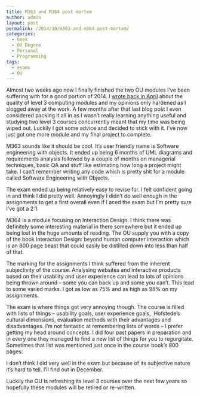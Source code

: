 ```yaml
---
title: M363 and M364 post mortem
author: admin
layout: post
permalink: /2014/10/m363-and-m364-post-mortem/
categories:
  - Geek
  - OU Degree
  - Personal
  - Programming
tags:
  - exams
  - OU
---
```

Almost two weeks ago now I finally finished the two OU modules I&#8217;ve been suffering with for a good portion of 2014. I [wrote back in April][1] about the quality of level 3 computing modules and my opinions only hardened as I slogged away at the work. A few months after that last blog post I even considered packing it all in as I wasn&#8217;t really learning anything useful and studying two level 3 courses concurrently meant that my time was being wiped out. Luckily I got some advice and decided to stick with it. I&#8217;ve now just got one more module and my final project to complete.

M363 sounds like it should be cool. It&#8217;s user friendly name is Software engineering with objects. It ended up being 6 months of UML diagrams and requirements analysis followed by a couple of months on managerial techniques, basic QA and stuff like estimating how long a project might take. I can&#8217;t remember writing any code which is pretty shit for a module called Software Engineering with Objects.

The exam ended up being relatively easy to revise for. I felt confident going in and think I did pretty well. Annoyingly I didn&#8217;t do well enough in the assignments to get a first overall even if I aced the exam but I&#8217;m pretty sure I&#8217;ve got a 2:1.

M364 is a module focusing on Interaction Design. I think there was definitely some interesting material in there somewhere but it ended up being lost in the huge amounts of reading. The OU supply you with a copy of the book Interaction Design: beyond human computer interaction which is an 800 page beast that could easily be distilled down into less than half of that.

The marking for the assignments I think suffered from the inherent subjectivity of the course. Analysing websites and interactive products based on their usability and user experience can lead to lots of opinions being thrown around &#8211; some you can back up and some you can&#8217;t. This lead to some varied marks. I got as low as 75% and as high as 98% on my assignments.

The exam is where things got very annoying though. The course is filled with lists of things &#8211; usability goals, user experience goals,  Hofstede&#8217;s cultural dimensions, evaluation methods with their advantages and disadvantages. I&#8217;m not fantastic at remembering lists of words &#8211; I prefer getting my head around concepts. I did four past papers in preparation and in every one they managed to find a new list of things for you to regurgitate. Sometimes that list was mentioned just once in the course book&#8217;s 800 pages.

I don&#8217;t think I did very well in the exam but because of its subjective nature it&#8217;s hard to tell. I&#8217;ll find out in December.

Luckily the OU is refreshing its level 3 courses over the next few years so hopefully these modules will be retired or re-written.

&nbsp;

&nbsp;

 [1]: http://www.louishoughton.com/2014/04/a-disappointing-way-to-end-an-ou-computing-degree/